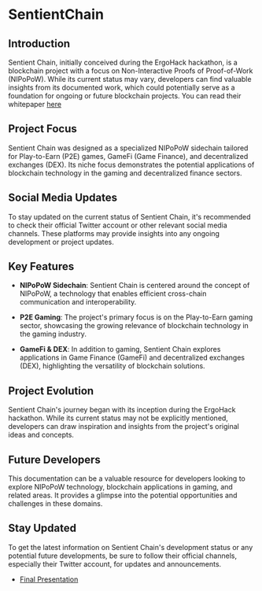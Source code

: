 # SentientChain

## Introduction

Sentient Chain, initially conceived during the ErgoHack hackathon, is a blockchain project with a focus on Non-Interactive Proofs of Proof-of-Work (NIPoPoW). While its current status may vary, developers can find valuable insights from its documented work, which could potentially serve as a foundation for ongoing or future blockchain projects. You can read their whitepaper [here](https://img1.wsimg.com/blobby/go/c00c04a6-99ef-4326-a25b-90ac94cdc2f5/20220624_SentientChain_WhitePaper.pdf)

## Project Focus

Sentient Chain was designed as a specialized NIPoPoW sidechain tailored for Play-to-Earn (P2E) games, GameFi (Game Finance), and decentralized exchanges (DEX). Its niche focus demonstrates the potential applications of blockchain technology in the gaming and decentralized finance sectors.

## Social Media Updates

To stay updated on the current status of Sentient Chain, it's recommended to check their official Twitter account or other relevant social media channels. These platforms may provide insights into any ongoing development or project updates.

## Key Features

- **NIPoPoW Sidechain**: Sentient Chain is centered around the concept of NIPoPoW, a technology that enables efficient cross-chain communication and interoperability.

- **P2E Gaming**: The project's primary focus is on the Play-to-Earn gaming sector, showcasing the growing relevance of blockchain technology in the gaming industry.

- **GameFi & DEX**: In addition to gaming, Sentient Chain explores applications in Game Finance (GameFi) and decentralized exchanges (DEX), highlighting the versatility of blockchain solutions.

## Project Evolution

Sentient Chain's journey began with its inception during the ErgoHack hackathon. While its current status may not be explicitly mentioned, developers can draw inspiration and insights from the project's original ideas and concepts.

## Future Developers

This documentation can be a valuable resource for developers looking to explore NIPoPoW technology, blockchain applications in gaming, and related areas. It provides a glimpse into the potential opportunities and challenges in these domains.

## Stay Updated

To get the latest information on Sentient Chain's development status or any potential future developments, be sure to follow their official channels, especially their Twitter account, for updates and announcements.

- [Final Presentation](https://drive.google.com/drive/folders/1Xprwfz-MrgS4PFQ3cETE7JbTenPRtQRw)
